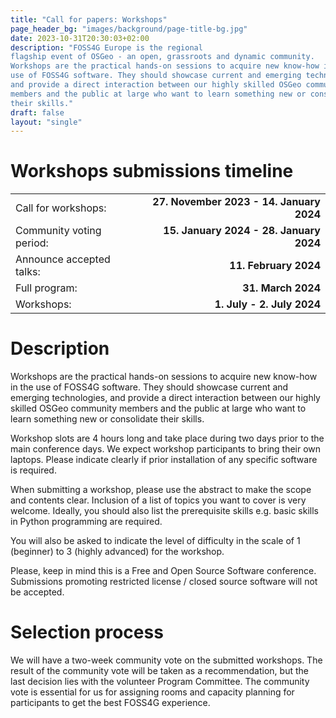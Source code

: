 ```yaml
---
title: "Call for papers: Workshops"
page_header_bg: "images/background/page-title-bg.jpg"
date: 2023-10-31T20:30:03+02:00
description: "FOSS4G Europe is the regional
flagship event of OSGeo - an open, grassroots and dynamic community.
Workshops are the practical hands-on sessions to acquire new know-how in the
use of FOSS4G software. They should showcase current and emerging technologies,
and provide a direct interaction between our highly skilled OSGeo community
members and the public at large who want to learn something new or consolidate
their skills."
draft: false
layout: "single"
---
```


# Workshops submissions timeline
|   |   |
|:--|-------:|
| Call for workshops: | **27. November 2023 - 14. January 2024** |
| Community voting period: | **15. January 2024 - 28. January 2024** |
| Announce accepted talks: | **11. February 2024** |
| Full program: | **31. March 2024** |
| Workshops: | **1. July - 2. July 2024** |

# Description
Workshops are the practical hands-on sessions to acquire new know-how in the
use of FOSS4G software. They should showcase current and emerging technologies,
and provide a direct interaction between our highly skilled OSGeo community
members and the public at large who want to learn something new or consolidate
their skills.

Workshop slots are 4 hours long and take place during two days prior to the
main conference days. We expect workshop participants to bring their own laptops.
Please indicate clearly if prior installation of any specific software is
required.

When submitting a workshop, please use the abstract to make the scope and
contents clear. Inclusion of a list of topics you want to cover is very welcome.
Ideally, you should also list the prerequisite skills e.g. basic skills in
Python programming are required.

You will also be asked to indicate the level of difficulty in the scale of
1 (beginner) to 3 (highly advanced) for the workshop.

Please, keep in mind this is a Free and Open Source Software conference.
Submissions promoting restricted license / closed source software will not
be accepted.

# Selection process
We will have a two-week community vote on the submitted workshops.
The result of the community vote will be taken as a recommendation, but the
last decision lies with the volunteer Program Committee. The community vote is
essential for us for assigning rooms and capacity planning for participants to
get the best FOSS4G experience.

